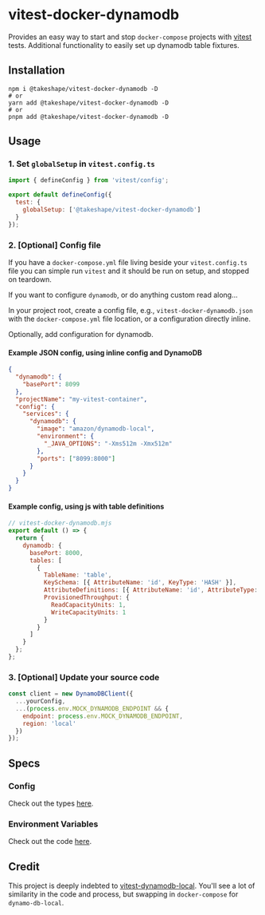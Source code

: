# vitest-docker-dynamodb

Provides an easy way to start and stop `docker-compose` projects with [vitest](https://vitest.dev)
tests. Additional functionality to easily set up dynamodb table fixtures.

## Installation

```
npm i @takeshape/vitest-docker-dynamodb -D
# or
yarn add @takeshape/vitest-docker-dynamodb -D
# or
pnpm add @takeshape/vitest-docker-dynamodb -D
```

## Usage

### 1. Set `globalSetup` in `vitest.config.ts`

```js
import { defineConfig } from 'vitest/config';

export default defineConfig({
  test: {
    globalSetup: ['@takeshape/vitest-docker-dynamodb']
  }
});
```

### 2. [Optional] Config file

If you have a `docker-compose.yml` file living beside your `vitest.config.ts` file
you can simple run `vitest` and it should be run on setup, and stopped on teardown.

If you want to configure `dynamodb`, or do anything custom read along...

In your project root, create a config file, e.g., `vitest-docker-dynamodb.json`
with the `docker-compose.yml` file location, or a configuration directly inline.

Optionally, add configuration for dynamodb.

#### Example JSON config, using inline config and DynamoDB

```json
{
  "dynamodb": {
    "basePort": 8099
  },
  "projectName": "my-vitest-container",
  "config": {
    "services": {
      "dynamodb": {
        "image": "amazon/dynamodb-local",
        "environment": {
          "_JAVA_OPTIONS": "-Xms512m -Xmx512m"
        },
        "ports": ["8099:8000"]
      }
    }
  }
}
```

#### Example config, using js with table definitions

```js
// vitest-docker-dynamodb.mjs
export default () => {
  return {
    dynamodb: {
      basePort: 8000,
      tables: [
        {
          TableName: 'table',
          KeySchema: [{ AttributeName: 'id', KeyType: 'HASH' }],
          AttributeDefinitions: [{ AttributeName: 'id', AttributeType: 'S' }],
          ProvisionedThroughput: {
            ReadCapacityUnits: 1,
            WriteCapacityUnits: 1
          }
        }
      ]
    }
  };
};
```

### 3. [Optional] Update your source code

```javascript
const client = new DynamoDBClient({
  ...yourConfig,
  ...(process.env.MOCK_DYNAMODB_ENDPOINT && {
    endpoint: process.env.MOCK_DYNAMODB_ENDPOINT,
    region: 'local'
  })
});
```

## Specs

### Config

Check out the types [here](./src/types.ts).

### Environment Variables

Check out the code [here](./src/set-environment-variables.ts).

## Credit

This project is deeply indebted to [vitest-dynamodb-local](https://github.com/dgadelha/vitest-dynamodb-local/tree/main/packages/vitest-dynamodb-local#readme). You'll see a lot of similarity in the code and
process, but swapping in `docker-compose` for `dynamo-db-local`.
